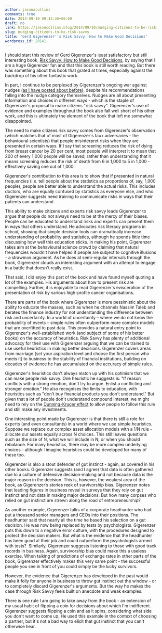 ```yaml
---
author: jasonacollins
comments: true
date: 2014-09-10 09:12:36+00:00
draft: no
link: https://jasoncollins.blog/2014/09/10/nudging-citizens-to-be-risk-savvy/
slug: nudging-citizens-to-be-risk-savvy
title: 'Gerd Gigerenzer''s Risk Savvy: How to Make Good Decisions'
wordpress_id: 20141
---
```


I should start this review of Gerd Gigerenzer's least satisfactory but still interesting book, [Risk Savvy: How to Make Good Decisions](http://www.amazon.com/gp/product/0670025658/ref=as_li_tl?ie=UTF8&camp=1789&creative=390957&creativeASIN=0670025658&linkCode=as2&tag=evolvieconom-20&linkId=INFLTBSCYVATTS2O), by saying that I am a huge Gigerenzer fan and that this book is still worth reading. But there was something about this book that grated at times, especially against the backdrop of his other fantastic work.

In part, I continue to be perplexed by Gigerenzer's ongoing war against nudges ([as I have posted about before](https://jasoncollins.blog/2014/07/29/gigerenzer-versus-nudge/)), despite his recommendations falling into the nudge category themselves. Nudges are all about presenting information and choices in different ways - which is the staple of Gigerenzer's proposal to make citizens "risk savvy". Gigerenzer's use of evidence and examples throughout the book also fall well short of his other work, and this is ultimately the element of the book that left me somewhat disappointed.

The need to make citizens risk savvy comes from Gigerenzer's observation (which matches that of most of Gigerenzer's faux adversaries - the behavioural scientists) that people misinterpret risks when they are presented in certain ways. If I say that screening reduces the risk of dying from breast cancer by 20 per cent, most people will interpret it to mean that 200 of every 1,000 people will be saved, rather than understanding that it means screening reduces the risk of death from 6 in 1,000 to 5 in 1,000 - effectively saving one out of 1,000.

Gigerenzer's contribution to this area is to show that if presented in natural frequencies (i.e. tell people about the statistics as proportions of, say, 1,000 people), people are better able to understand the actual risks. This includes doctors, who are equally confused by statistics as everyone else, and who Gigerenzer suggests need training to communicate risks in ways that their patients can understand.

This ability to make citizens and experts risk savvy leads Gigerenzer to argue that people do not always need to be at the mercy of their biases. People can be educated to understand risks and experts can present them in ways that others understand. He advocates risk literacy programs in school, showing that simple decision tools can dramatically increase understanding of probability and statistics, although he spends little time discussing how well this education sticks. In making his point, Gigerenzer takes aim at the behavioural science crowd by claiming that natural frequencies wouldn't have helped if people are subject to cognitive illusions - a strawman argument. As he does at semi-regular intervals through the book, Gigerenzer clouds an interesting argument with an attempt to engage in a battle that doesn't really exist.

That said, I did enjoy this part of the book and have found myself quoting a lot of the examples. His arguments about how to present risk are compelling. Further, it is enjoyable to read Gigerenzer's evisceration of the presentation of risk by various high-profile cancer organisations.

There are parts of the book where Gigerenzer is more pessimistic about the ability to educate the masses, such as when he channels Nassim Taleb and berates the finance industry for not understanding the difference between risk and uncertainty. In a world of uncertainty – where we do not know the probability of events – simple rules often outperform more complex models that are overfitted to past data. This provides a natural entry point to Gigerenzer's well-established work (and subject of some of his better books) on the accuracy of heuristics. Risk Savvy has plenty of additional advocacy for their use with Gigerenzer arguing that we can be trained to use useful heuristics in making better decisions. Gigerenzer covers areas from marriage (set your aspiration level and choose the first person who meets it) to business to the stability of financial institutions, building on decades of evidence he has accumulated on the accuracy of simple rules.

Gigerenzer's heuristics don't always match up with his optimism that we can make people risk savvy. One heuristic he suggests is: "If reason conflicts with a strong emotion, don't try to argue. Enlist a conflicting and stronger emotion." He also recognises the limits to education, with heuristics such as "don't buy financial products you don't understand." But given that a lot of people don't understand compound interest, we might need to rely on the [Dunning-Kruger effect](http://en.wikipedia.org/wiki/Dunning%E2%80%93Kruger_effect) to allow people to follow this rule and still make any investments.

One interesting point made by Gigerenzer is that there is still a role for experts (and even consultants) in a world where we use simple heuristics. Suppose we replace our complex asset allocation models with a 1/N rule - allocate our assets equally across N choices. This still leaves questions such as the size of N, what we will include in N, or when you should rebalance. For many heuristics, there may be more complex underlying choices - although I imagine heuristics could be developed for many of these too.

Gigerenzer is also a stout defender of gut instinct - again, as covered in his other books. Gigerenzer suggests (and I agree) that data is often gathered due to a culture of defensive decision-making and not because data is the major reason in the decision. This is, however, the weakest area of the book, as Gigerenzer’s stories reek of survivorship bias. Gigerenzer notes that leading figures in business reveal in surveys that they rely on gut instinct and not data in making major decisions. But how many corpses who relied on gut instinct are strewn along the road of entrepreneurship?

As another example, Gigerenzer talks of a corporate headhunter who had put a thousand senior managers and CEOs into their positions. The headhunter said that nearly all the time he based his selection on a gut decision. He was now being replaced by tests by psychologists. Gigerenzer puts this down to a negative error culture, with the procedures designed to protect the decision makers. But what is the evidence that the headhunter has been good at their job and could outperform the psychologists armed with tests?  Similarly, Gigerenzer suggests listening to those with good track records in business. Again, survivorship bias could make this a useless exercise. When talking of predictions of exchange rates in other parts of the book, Gigerenzer effectively makes this very same point - the successful people you see in front of you could simply be the lucky survivors.

However, the evidence that Gigerenzer has developed in the past would make it folly for anyone in business to throw gut instinct out the window - or to completely discard Gigerenzer's arguments. But the way he makes the case through Risk Savvy feels built on anecdote and weak examples.

There is one rule I am going to take away from the book - an extension of my usual habit of flipping a coin for decisions about which I'm indifferent. Gigerenzer suggests flipping a coin and as it spins, considering what side you don't want to come up. He used this example in the context of choosing a partner, but it's not a bad way to elicit that gut instinct that you can't otherwise hear.
